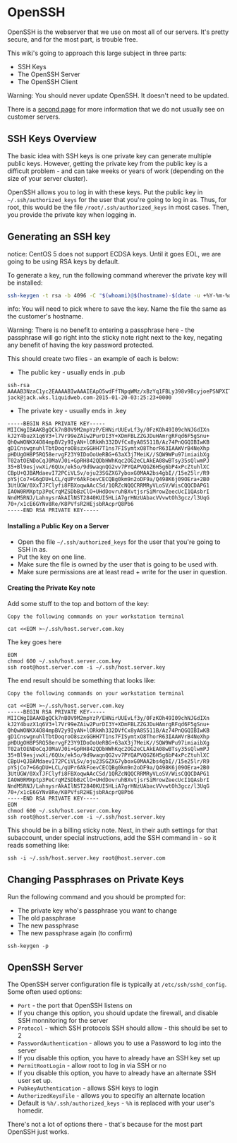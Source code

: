 OpenSSH
=======

OpenSSH is the webserver that we use on most all of our servers. It's pretty secure, and for the most part, is trouble free.

This wiki's going to approach this large subject in three parts:

* SSH Keys
* The OpenSSH Server
* The OpenSSH Client

Warning: You should never update OpenSSH. It doesn't need to be updated.

There is a [second page](openssh_additional.md) for more information that we do not usually see on customer servers.

SSH Keys Overview
-----------------

The basic idea with SSH keys is one private key can generate multiple public keys. However, getting the private key from the public key is a difficult problem - and can take weeks or years of work (depending on the size of your server cluster).

OpenSSH allows you to log in with these keys. Put the public key in `~/.ssh/authorized_keys` for the user that you're going to log in as. Thus, for root, this would be the file `/root/.ssh/authorized_keys` in most cases. Then, you provide the private key when logging in.

Generating an SSH key
---------------------

notice: CentOS 5 does not support ECDSA keys. Until it goes EOL, we are going to be using RSA keys by default.

To generate a key, run the following command wherever the private key will be installed:

```bash
ssh-keygen -t rsa -b 4096 -C "$(whoami)@$(hostname)-$(date -u +%Y-%m-%d-%H:%M:%S%z)"
```

info: You will need to pick where to save the key. Name the file the same as the customer's hostname.

Warning: There is no benefit to entering a passphrase here - the passphrase will go right into the sticky note right next to the key, negating any benefit of having the key password protected.

This should create two files - an example of each is below:

* The public key - usually ends in .pub

```
ssh-rsa AAAAB3NzaC1yc2EAAAABIwAAAIEApO5wdFfTNpqWMz/xBzYq1FBLy398v9BcyjoePSNPXITSRnSF55CdmOG7s19auld/pe1a/fXmQIsNj7qwyN2Plw5hQS2WRiQ7hwJq4ERaneheYEp7vkIUMFjjSl+DvOJqQVdsvSMgDfpTkZFod99g1XwsfMgPEuddQfwM++D50Bk= jack@jack.wks.liquidweb.com-2015-01-20-03:25:23+0000
```

* The private key - usually ends in .key

```
-----BEGIN RSA PRIVATE KEY-----
MIICWgIBAAKBgQCk7nB0V9M2mpYzP/EHNirUUEvLf3y/0FzKOh49I09chNJGdIXn
kJ2Y4buzX1q6V3+l7Vr99eZAiw2PurDI3Y+XDmFBLZZGJDuHAmrgRFqd6F5gSnu+
QhQwWONKX4O84mpBV2y9IyAN+lORkWh332DVfCx8yA8S511B/Az74PnQGQIBIwKB
gD1CnswgnuhlTbtDoqroO8szxGGHH7T1ns7FISymtxO8ThorR63IAAWVrB4NeXhp
pHDUgOH8P5RQ58ervgF23Y9IDoOoUeRBG+63aX3j7MeiK//SQW9WPu97imiaibXg
T02atOENDoCqJ0MaVJ0i+GpRH842QDbHWhKqc2OG2eCLAkEA08wBTsy35sQlwmPJ
35+Bl9esjvwXi/6QUx/ek5o/9d9waqnQG2vv7PYQAPVQGZ6H5g6bP4xPcZtuhlXC
CBpU+QJBAMdaevI72PCiVLSv/oju23SGZXG7yboxG0MAA2bs4gbI//15e25lr/R9
pYSjCo7+G6gDU+LCL/qUPr6AkFoevCECQBg0km9n2oDF9a/Q498K6j09OEra+2B0
3UtUGW/0XxTJFClyfi8FBXoqwAAcCSd/1QRZcNQQCRRMRyVLoSV/WisCQQCDAPG1
IAOW0RMXptp3PeCrqMZSDbBzClO+UHdDovruhBXvtjsrSiMrowZeecUcI1QAsbrI
NndM5RNJ/LahnysrAkAIlNST2840KUI5HLiA7grHNzUAbacVVvwtOh3gcz/l3UqG
70+/x1cE6GYNv8Re/K8PVfsR2HEjsbRAcprQ8Pb6
-----END RSA PRIVATE KEY-----
```

#### Installing a Public Key on a Server ####

* Open the file `~/.ssh/authorized_keys` for the user that you're going to SSH in as.
* Put the key on one line.
* Make sure the file is owned by the user that is going to be used with.
* Make sure permissions are at least read + write for the user in question.

#### Creating the Private Key note ####

Add some stuff to the top and bottom of the key:

```
Copy the following commands on your workstation terminal
 
cat <<EOM >~/.ssh/host.server.com.key
```

The key goes here

```
EOM
chmod 600 ~/.ssh/host.server.com.key
ssh root@host.server.com -i ~/.ssh/host.server.key
```

The end result should be something that looks like:

```
Copy the following commands on your workstation terminal
 
cat <<EOM >~/.ssh/host.server.com.key
-----BEGIN RSA PRIVATE KEY-----
MIICWgIBAAKBgQCk7nB0V9M2mpYzP/EHNirUUEvLf3y/0FzKOh49I09chNJGdIXn
kJ2Y4buzX1q6V3+l7Vr99eZAiw2PurDI3Y+XDmFBLZZGJDuHAmrgRFqd6F5gSnu+
QhQwWONKX4O84mpBV2y9IyAN+lORkWh332DVfCx8yA8S511B/Az74PnQGQIBIwKB
gD1CnswgnuhlTbtDoqroO8szxGGHH7T1ns7FISymtxO8ThorR63IAAWVrB4NeXhp
pHDUgOH8P5RQ58ervgF23Y9IDoOoUeRBG+63aX3j7MeiK//SQW9WPu97imiaibXg
T02atOENDoCqJ0MaVJ0i+GpRH842QDbHWhKqc2OG2eCLAkEA08wBTsy35sQlwmPJ
35+Bl9esjvwXi/6QUx/ek5o/9d9waqnQG2vv7PYQAPVQGZ6H5g6bP4xPcZtuhlXC
CBpU+QJBAMdaevI72PCiVLSv/oju23SGZXG7yboxG0MAA2bs4gbI//15e25lr/R9
pYSjCo7+G6gDU+LCL/qUPr6AkFoevCECQBg0km9n2oDF9a/Q498K6j09OEra+2B0
3UtUGW/0XxTJFClyfi8FBXoqwAAcCSd/1QRZcNQQCRRMRyVLoSV/WisCQQCDAPG1
IAOW0RMXptp3PeCrqMZSDbBzClO+UHdDovruhBXvtjsrSiMrowZeecUcI1QAsbrI
NndM5RNJ/LahnysrAkAIlNST2840KUI5HLiA7grHNzUAbacVVvwtOh3gcz/l3UqG
70+/x1cE6GYNv8Re/K8PVfsR2HEjsbRAcprQ8Pb6
-----END RSA PRIVATE KEY-----
EOM
chmod 600 ~/.ssh/host.server.com.key
ssh root@host.server.com -i ~/.ssh/host.server.key
```

This should be in a billing sticky note. Next, in their auth settings for that subaccount, under special instructions, add the SSH command in - so it reads something like:

```
ssh -i ~/.ssh/host.server.key root@host.server.com
```

Changing Passphrases on Private Keys
------------------------------------

Run the following command and you should be prompted for:

* The private key who's passphrase you want to change
* The old passphrase
* The new passphrase
* The new passphrase again (to confirm)

```
ssh-keygen -p
```

OpenSSH Server
--------------

The OpenSSH server configuration file is typically at `/etc/ssh/sshd_config`. Some often used options:

* `Port` - the port that OpenSSH listens on
 * If you change this option, you should update the firewall, and disable SSH monnitoring for the server
* `Protocol` - which SSH protocols SSH should allow - this should be set to 2
* `PasswordAuthentication` - allows you to use a Password to log into the server
 * If you disable this option, you have to already have an SSH key set up
* `PermitRootLogin` - allow root to log in via SSH or no
 * If you disable this option, you have to already have an alternate SSH user set up.
* `PubkeyAuthentication` - allows SSH keys to login
* `AuthorizedKeysFile` - allows you to specifiy an alternate location
 * Default is `%h/.ssh/authorized_keys` - `%h` is replaced with your user's homedir.

There's not a lot of options there - that's because for the most part OpenSSH just works.

